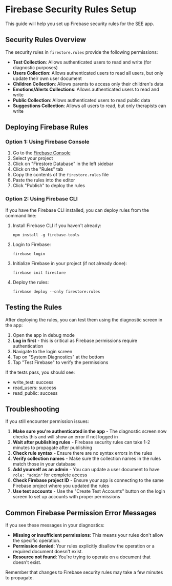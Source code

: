 # Firebase Security Rules Setup

This guide will help you set up Firebase security rules for the SEE app.

## Security Rules Overview

The security rules in `firestore.rules` provide the following permissions:

- **Test Collection**: Allows authenticated users to read and write (for diagnostic purposes)
- **Users Collection**: Allows authenticated users to read all users, but only update their own user document
- **Children Collection**: Allows parents to access only their children's data
- **Emotions/Alerts Collections**: Allows authenticated users to read and write
- **Public Collection**: Allows authenticated users to read public data
- **Suggestions Collection**: Allows all users to read, but only therapists can write

## Deploying Firebase Rules

### Option 1: Using Firebase Console

1. Go to the [Firebase Console](https://console.firebase.google.com/)
2. Select your project
3. Click on "Firestore Database" in the left sidebar
4. Click on the "Rules" tab
5. Copy the contents of the `firestore.rules` file
6. Paste the rules into the editor
7. Click "Publish" to deploy the rules

### Option 2: Using Firebase CLI

If you have the Firebase CLI installed, you can deploy rules from the command line:

1. Install Firebase CLI if you haven't already:
   ```
   npm install -g firebase-tools
   ```

2. Login to Firebase:
   ```
   firebase login
   ```

3. Initialize Firebase in your project (if not already done):
   ```
   firebase init firestore
   ```

4. Deploy the rules:
   ```
   firebase deploy --only firestore:rules
   ```

## Testing the Rules

After deploying the rules, you can test them using the diagnostic screen in the app:

1. Open the app in debug mode
2. **Log in first** - this is critical as Firebase permissions require authentication
3. Navigate to the login screen
4. Tap on "System Diagnostics" at the bottom
5. Tap "Test Firebase" to verify the permissions

If the tests pass, you should see:
- write_test: success
- read_users: success
- read_public: success

## Troubleshooting

If you still encounter permission issues:

1. **Make sure you're authenticated in the app** - The diagnostic screen now checks this and will show an error if not logged in
2. **Wait after publishing rules** - Firebase security rules can take 1-2 minutes to propagate after publishing
3. **Check rule syntax** - Ensure there are no syntax errors in the rules
4. **Verify collection names** - Make sure the collection names in the rules match those in your database
5. **Add yourself as an admin** - You can update a user document to have `role: "admin"` for complete access
6. **Check Firebase project ID** - Ensure your app is connecting to the same Firebase project where you updated the rules
7. **Use test accounts** - Use the "Create Test Accounts" button on the login screen to set up accounts with proper permissions

## Common Firebase Permission Error Messages

If you see these messages in your diagnostics:

- **Missing or insufficient permissions**: This means your rules don't allow the specific operation.
- **Permission denied**: Your rules explicitly disallow the operation or a required document doesn't exist.
- **Resource not found**: You're trying to operate on a document that doesn't exist.

Remember that changes to Firebase security rules may take a few minutes to propagate. 